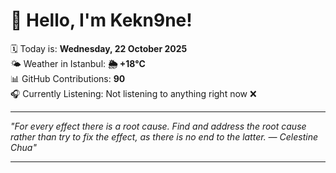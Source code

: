 # 👋 Hello, I'm Kekn9ne!

🗓️ Today is: **Wednesday, 22 October 2025**  
🌤️ Weather in Istanbul: **🌦   +18°C**  
📊 GitHub Contributions: **90**  
🎧 Currently Listening: Not listening to anything right now ❌

---

_"For every effect there is a root cause. Find and address the root cause rather than try to fix the effect, as there is no end to the latter. — *Celestine Chua*"_

---
